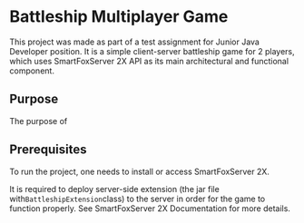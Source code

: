 # Battleship Multiplayer Game
This project was made as part of a test assignment for Junior Java Developer position. It is a simple client-server battleship game for 2 players, which uses SmartFoxServer 2X API as its main architectural and functional component.

## Purpose
The purpose of 

## Prerequisites
To run the project, one needs to install or access SmartFoxServer 2X. 

It is required to deploy server-side extension (the jar file with`BattleshipExtension`class) to the server in order for the game to function properly. See SmartFoxServer 2X Documentation for more details.





